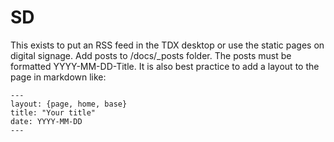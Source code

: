 # SD

This exists to put an RSS feed in the TDX desktop or use the static pages on digital signage. Add posts to /docs/_posts folder. The posts must be formatted YYYY-MM-DD-Title. It is also best practice to add a layout to the page in markdown like:
```
---
layout: {page, home, base}
title: "Your title"
date: YYYY-MM-DD
---
```
